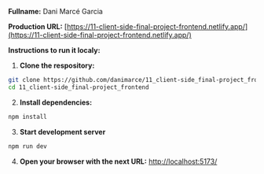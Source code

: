 **Fullname:** Dani Marcé Garcia

**Production URL:** [https://11-client-side-final-project-frontend.netlify.app/](https://11-client-side-final-project-frontend.netlify.app/)

**Instructions to run it localy:**

1. **Clone the respository:**
  ```bash
  git clone https://github.com/danimarce/11_client-side_final-project_frontend.git
  cd 11_client-side_final-project_frontend
  ```

2. **Install dependencies:**
  ```bash
  npm install
  ```

3. **Start development server**
  ```bash
  npm run dev
  ```

4. **Open your browser with the next URL:**
  [http://localhost:5173/](http://localhost:5173/)
